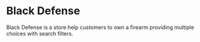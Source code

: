 # Black Defense
Black Defense is a store help customers to own a firearm providing multiple choices with search filters.

